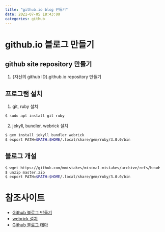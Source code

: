 ```yaml
---
title: "github.io blog 만들기"
date: 2021-07-05 18:43:00
categories: github
---
```


# github.io 블로그 만들기

## github site repository 만들기

1. {자신의 github ID}.github.io repository 만들기

## 프로그램 설치
1. git, ruby 설치
```sh
$ sudo apt install git ruby
```

2. jekyll, bundler, webrick 설치
```sh
$ gem install jekyll bundler webrick
$ export PATH=$PATH:$HOME/.local/share/gem/ruby/3.0.0/bin
```

## 블로그 개설
```sh
$ wget https://github.com/mmistakes/minimal-mistakes/archive/refs/heads/master.zip
$ unzip master.zip 
$ export PATH=$PATH:$HOME/.local/share/gem/ruby/3.0.0/bin
```

# 참조사이트
* [Github 블로그 만들기][github-blog-making]
* [webrick 설치][webrick-install]
* [Github 블로그 테마][github-blog-theme]

[github-blog-making]:	https://velog.io/@zawook/Github-블로그-만들기-1
[webrick-install]:	https://junho85.pe.kr/1850
[github-blog-theme]:	https://mmistakes.github.io/minimal-mistakes/

